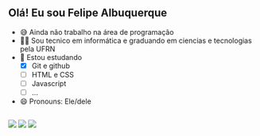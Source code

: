 ## Olá! Eu sou Felipe Albuquerque

- 😅 Ainda não trabalho na área de programação
- 👨‍🎓 Sou tecnico em informática e graduando em ciencias e tecnologias pela UFRN
- 💬 Estou estudando
   - [x] Git e github
   - [ ] HTML e CSS
   - [ ] Javascript
   - [ ] ...
- 😄 Pronouns: Ele/dele

<div align="center">
  <a href="https://github.com/lipealbuquerque">
  <! --<img height="180em" src="https://github-readme-stats.vercel.app/api?username=lipealbuquerque&show_icons=true&theme=radical&include_all_commits=true&count_private=true"/>
  <! --<img height="180em" src="https://github-readme-stats.vercel.app/api/top-langs/?username=lipealbuquerque&layout=compact&langs_count=7&theme=radical"/>
</div>

##

<a href="https://www.instagram.com/lipe.bf/" target="_blank"><img src="https://img.shields.io/badge/-Instagram-%23E4405F?style=for-the-badge&logo=instagram&logoColor=white" target="_blank"></a>
<a href="https://www.linkedin.com/in/felipe-albuquerque-a38a04231/" target="_blank"><img src="https://img.shields.io/badge/-LinkedIn-%230077B5?style=for-the-badge&logo=linkedin&logoColor=white" target="_blank"></a>
<a href="https://twitter.com/lipe_bfa" target="_blank"><img src="https://img.shields.io/badge/Twitter-1DA1F2?style=for-the-badge&logo=twitter&logoColor=white" target="_blank"></a>
